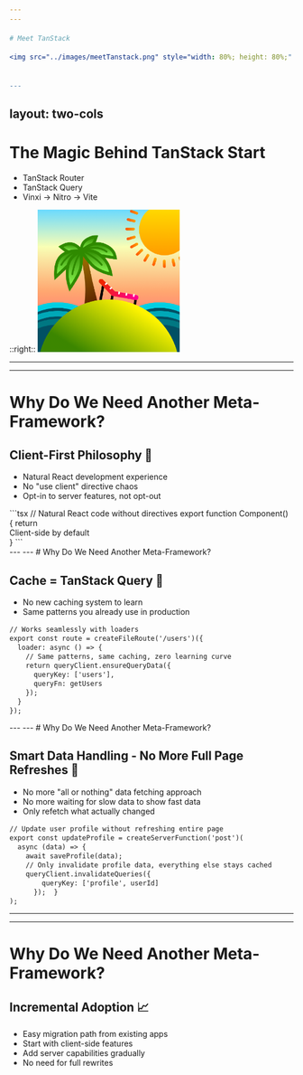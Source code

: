 ```yaml
---
---

# Meet TanStack

<img src="../images/meetTanstack.png" style="width: 80%; height: 80%;" class="m-auto" />


---
```

layout: two-cols
---
# The Magic Behind TanStack Start

<ul class="flex flex-col gap-5">
	<li v-click class="text-5xl">TanStack Router</li>
	<li v-click class="text-3xl">TanStack Query</li>
	<li v-click class="text-sm">Vinxi -> Nitro -> Vite</li>
</ul>

::right::
<img src="../images/tanstack.png" style="width: 50%; height: 50%;" class="m-auto self-center mt-30" />



---
---
# Why Do We Need Another Meta-Framework?

## Client-First Philosophy 🎯


<ul class="mb-10">
	<li>Natural React development experience</li>
	<li>No "use client" directive chaos</li>
	<li>Opt-in to server features, not opt-out</li>
</ul>


<div v-click>
```tsx 
// Natural React code without directives
export function Component() {
  return <div>Client-side by default</div>
}
```
</div>
---
---
# Why Do We Need Another Meta-Framework?

## Cache = TanStack Query 🔄


<ul class="mb-10">
	<li>No new caching system to learn</li>
	<li>Same patterns you already use in production</li>
</ul>

<div v-click>

```tsx
// Works seamlessly with loaders
export const route = createFileRoute('/users')({
  loader: async () => {
    // Same patterns, same caching, zero learning curve
    return queryClient.ensureQueryData({
      queryKey: ['users'],
      queryFn: getUsers
    });
  }
});

```
</div>
---
---
# Why Do We Need Another Meta-Framework?

## Smart Data Handling - No More Full Page Refreshes 🚀


<ul class="mb-10">
  <li>No more "all or nothing" data fetching approach</li>
  <li>No more waiting for slow data to show fast data</li>
  <li>Only refetch what actually changed</li>
</ul>

<div v-click>

```tsx
// Update user profile without refreshing entire page
export const updateProfile = createServerFunction('post')(
  async (data) => {
    await saveProfile(data);
    // Only invalidate profile data, everything else stays cached
    queryClient.invalidateQueries({ 
        queryKey: ['profile', userId] 
      });  }
);
```
</div>

---
---
# Why Do We Need Another Meta-Framework?

## Incremental Adoption 📈


<ul class="mb-10">
  <li>Easy migration path from existing apps</li>
  <li>Start with client-side features</li>
  <li>Add server capabilities gradually</li>
  <li>No need for full rewrites</li>
</ul>

